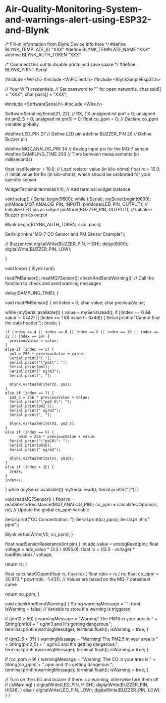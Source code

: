 # Air-Quality-Monitoring-System-and-warnings-alert-using-ESP32-and-Blynk

/* Fill-in information from Blynk Device Info here */
#define BLYNK_TEMPLATE_ID "XXX"
#define BLYNK_TEMPLATE_NAME "XXX"
#define BLYNK_AUTH_TOKEN "XXX"

/* Comment this out to disable prints and save space */
#define BLYNK_PRINT Serial

#include <WiFi.h>
#include <WiFiClient.h>
#include <BlynkSimpleEsp32.h>

// Your WiFi credentials.
// Set password to "" for open networks.
char ssid[] = "XXX";
char pass[] = "XXX";

#include <SoftwareSerial.h>
#include <Wire.h>

SoftwareSerial mySerial(21, 22); // RX, TX
unsigned int pm1 = 0;
unsigned int pm2_5 = 0;
unsigned int pm10 = 0;
float co_ppm = 0; // Declare co_ppm variable globally

#define LED_PIN 27 // Define LED pin
#define BUZZER_PIN 26 // Define Buzzer pin

#define MQ7_ANALOG_PIN 34 // Analog input pin for the MQ-7 sensor
#define SAMPLING_TIME 200 // Time between measurements (in milliseconds)

float loadResistor = 10.0; // Load resistor value (in kilo-ohms)
float ro = 10.0; // Initial value for Ro (in kilo-ohms), which should be calibrated for your specific sensor

WidgetTerminal terminal(V4); // Add terminal widget instance

void setup() {
  Serial.begin(9600);
  while (!Serial);
  mySerial.begin(9600);
  pinMode(MQ7_ANALOG_PIN, INPUT);
  pinMode(LED_PIN, OUTPUT); // Initialize LED pin as output
  pinMode(BUZZER_PIN, OUTPUT); // Initialize Buzzer pin as output

  Blynk.begin(BLYNK_AUTH_TOKEN, ssid, pass);

  Serial.println("MQ-7 CO Sensor and PM Sensor Example");

  // Buzzer test
  digitalWrite(BUZZER_PIN, HIGH);
  delay(5000);
  digitalWrite(BUZZER_PIN, LOW);
  
}

void loop() {
  Blynk.run();

  readPMSensor();
  readMQ7Sensor();
  checkAndSendWarning(); // Call the function to check and send warning messages

  delay(SAMPLING_TIME);
}

void readPMSensor() {
  int index = 0;
  char value;
  char previousValue;

  while (mySerial.available()) {
    value = mySerial.read();
    if ((index == 0 && value != 0x42) || (index == 1 && value != 0x4d)) {
      Serial.println("Cannot find the data header.");
      break;
    }

    if (index == 4 || index == 6 || index == 8 || index == 10 || index == 12 || index == 14) {
      previousValue = value;
    }
    else if (index == 5) {
      pm1 = 256 * previousValue + value;
      Serial.print("{ ");
      Serial.print("\"pm1\": ");
      Serial.print(pm1);
      Serial.print(" ug/m3");
      Serial.print(", ");

      Blynk.virtualWrite(V2, pm1);
    }
    else if (index == 7) {
      pm2_5 = 256 * previousValue + value;
      Serial.print("\"pm2_5\": ");
      Serial.print(pm2_5);
      Serial.print(" ug/m3");
      Serial.print(", ");

      Blynk.virtualWrite(V3, pm2_5);
    }
    else if (index == 9) {
          pm10 = 256 * previousValue + value;
      Serial.print("\"pm10\": ");
      Serial.print(pm10);
      Serial.print(" ug/m3");

      Blynk.virtualWrite(V1, pm10);
    }
    else if (index > 15) {
      break;
    }
    index++;
  }
  while (mySerial.available()) mySerial.read();
  Serial.println(" }");
}

void readMQ7Sensor() {
  float rs = readSensorResistance(MQ7_ANALOG_PIN);
  co_ppm = calculateCOppm(rs, ro); // Update the global co_ppm variable

  Serial.print("CO Concentration: ");
  Serial.print(co_ppm);
  Serial.println(" ppm");

  Blynk.virtualWrite(V0, co_ppm);
}

float readSensorResistance(int pin) {
  int adc_value = analogRead(pin);
  float voltage = adc_value * (3.3 / 4095.0);
  float rs = ((3.3 - voltage) * loadResistor) / voltage;

  return rs;
}

float calculateCOppm(float rs, float ro) {
  float ratio = rs / ro;
  float co_ppm = 30.872 * pow(ratio, -1.431); // Values are based on the MQ-7 datasheet curve

  return co_ppm;
}

void checkAndSendWarning() {
  String warningMessage = "";
  bool isWarning = false; // Variable to store if a warning is triggered

  if (pm10 > 50) {
    warningMessage = "Warning! The PM10 in your area is " + String(pm10) + " ug/m3 and It's getting dangerous.";
    terminal.println(warningMessage);
    terminal.flush();
    isWarning = true;
  }

  if (pm2_5 > 35) {
    warningMessage = "Warning! The PM2.5 in your area is " + String(pm2_5) + " ug/m3 and It's getting dangerous.";
    terminal.println(warningMessage);
    terminal.flush();
    isWarning = true;
  }

  if (co_ppm > 9) {
    warningMessage = "Warning! The CO in your area is " + String(co_ppm) + " ppm and It's getting dangerous.";
    terminal.println(warningMessage);
    terminal.flush();
    isWarning = true;
  }

  // Turn on the LED and buzzer if there is a warning, otherwise turn them off
  if (isWarning) {
    digitalWrite(LED_PIN, HIGH);
    digitalWrite(BUZZER_PIN, HIGH);
  } else {
    digitalWrite(LED_PIN, LOW);
    digitalWrite(BUZZER_PIN, LOW);
  }
}
